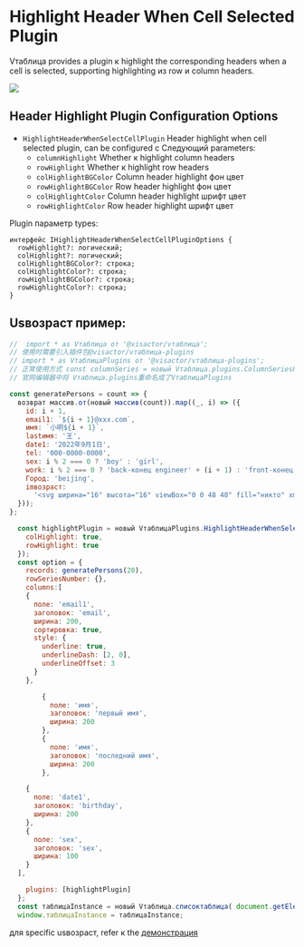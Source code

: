 # Highlight Header When Cell Selected Plugin

Vтаблица provides a plugin к highlight the corresponding headers when a cell is selected, supporting highlighting из row и column headers.

<div style="display: flex; justify-content: центр;">
  <img src="https://lf9-dp-fe-cms-tos.byteorg.com/obj/bit-cloud/Vтаблица/preview/head-highlight.png" style="flex: 0 0 50%; заполнение: 10px;">
</div>

## Header Highlight Plugin Configuration Options

- `HighlightHeaderWhenSelectCellPlugin` Header highlight when cell selected plugin, can be configured с Следующий parameters:
  - `columnHighlight` Whether к highlight column headers
  - `rowHighlight` Whether к highlight row headers
  - `colHighlightBGColor` Column header highlight фон цвет
  - `rowHighlightBGColor` Row header highlight фон цвет
  - `colHighlightColor` Column header highlight шрифт цвет
  - `rowHighlightColor` Row header highlight шрифт цвет
 
Plugin параметр types:
```
интерфейс IHighlightHeaderWhenSelectCellPluginOptions {
  rowHighlight?: логический;
  colHighlight?: логический;
  colHighlightBGColor?: строка;
  colHighlightColor?: строка;
  rowHighlightBGColor?: строка;
  rowHighlightColor?: строка;
}
```

## Usвозраст пример:


```javascript liveдемонстрация template=vтаблица
//  import * as Vтаблица от '@visactor/vтаблица';
// 使用时需要引入插件包@visactor/vтаблица-plugins
// import * as VтаблицаPlugins от '@visactor/vтаблица-plugins';
// 正常使用方式 const columnSeries = новый Vтаблица.plugins.ColumnSeriesPlugin({});
// 官网编辑器中将 Vтаблица.plugins重命名成了VтаблицаPlugins

const generatePersons = count => {
  возврат массив.от(новый массив(count)).map((_, i) => ({
    id: i + 1,
    email1: `${i + 1}@xxx.com`,
    имя: `小明${i + 1}`,
    lastимя: '王',
    date1: '2022年9月1日',
    tel: '000-0000-0000',
    sex: i % 2 === 0 ? 'boy' : 'girl',
    work: i % 2 === 0 ? 'back-конец engineer' + (i + 1) : 'front-конец engineer' + (i + 1),
    Город: 'beijing',
    imвозраст:
      '<svg ширина="16" высота="16" viewBox="0 0 48 48" fill="никто" xmlns="http://www.w3.org/2000/svg"><path d="M34 10V4H8V38L14 35" strхорошоe="#f5a623" strхорошоe-ширина="1" strхорошоe-linecap="round" strхорошоe-linejoin="round"/><path d="M14 44V10H40V44L27 37.7273L14 44Z" fill="#f5a623" strхорошоe="#f5a623" strхорошоe-ширина="1" strхорошоe-linejoin="round"/></svg>'
  }));
};

  const highlightPlugin = новый VтаблицаPlugins.HighlightHeaderWhenSelectCellPlugin({
    colHighlight: true,
    rowHighlight: true
  });
  const option = {
    records: generatePersons(20),
    rowSeriesNumber: {},
    columns:[
    {
      поле: 'email1',
      заголовок: 'email',
      ширина: 200,
      сортировка: true,
      style: {
        underline: true,
        underlineDash: [2, 0],
        underlineOffset: 3
      }
    },

        {
          поле: 'имя',
          заголовок: 'первый имя',
          ширина: 200
        },
        {
          поле: 'имя',
          заголовок: 'последний имя',
          ширина: 200
        },

    {
      поле: 'date1',
      заголовок: 'birthday',
      ширина: 200
    },
    {
      поле: 'sex',
      заголовок: 'sex',
      ширина: 100
    }
  ],

    plugins: [highlightPlugin]
  };
  const таблицаInstance = новый Vтаблица.списоктаблица( document.getElementById(CONTAINER_ID),option);
  window.таблицаInstance = таблицаInstance;
```

для specific usвозраст, refer к the [демонстрация](../../демонстрация/interaction/head-highlight)
